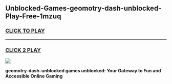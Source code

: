 
## Unblocked-Games-geomotry-dash-unblocked-Play-Free-1mzuq
<h3>
<a href="https://premium76.site?title=geomotry-dash-unblocked&ref=23A">CLICK TO PLAY</a></h3>
<hr>

<h3>
<a href="https://premium76.site?title=geomotry-dash-unblocked&ref=23A">CLICK 2 PLAY</a>
  
</h3>

<a href="https://premium76.site?title=geomotry-dash-unblocked&ref=23A"><img src="https://clearcache.store/games.png"></a>


**geomotry-dash-unblocked games unblocked: Your Gateway to Fun and Accessible Online Gaming**
